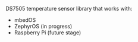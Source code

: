 DS7505 temperature sensor library that works with:
- mbedOS
- ZephyrOS (in progress)
- Raspberry Pi (future stage)